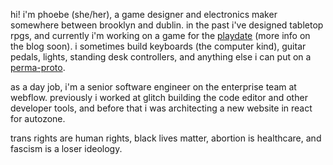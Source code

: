 hi! i'm phoebe (she/her), a game designer and electronics maker somewhere between brooklyn and dublin. in
the past i've designed tabletop rpgs, and currently i'm working on a game for
the [playdate](https://play.date/) (more info on the blog soon). i sometimes
build keyboards (the computer kind), guitar pedals, lights, standing desk
controllers, and anything else i can put on a
[perma-proto](https://www.adafruit.com/product/571).

as a day job, i'm a senior software engineer on the enterprise team at webflow.
previously i worked at glitch building the code editor and other developer
tools, and before that i was architecting a new website in react for autozone.

trans rights are human rights, black lives matter, abortion is healthcare, and
fascism is a loser ideology.
